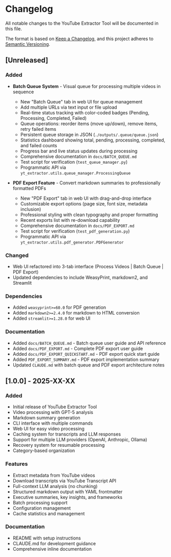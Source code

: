# Changelog

All notable changes to the YouTube Extractor Tool will be documented in this file.

The format is based on [Keep a Changelog](https://keepachangelog.com/en/1.0.0/),
and this project adheres to [Semantic Versioning](https://semver.org/spec/v2.0.0.html).

## [Unreleased]

### Added
- **Batch Queue System** - Visual queue for processing multiple videos in sequence
  - New "Batch Queue" tab in web UI for queue management
  - Add multiple URLs via text input or file upload
  - Real-time status tracking with color-coded badges (Pending, Processing, Completed, Failed)
  - Queue operations: reorder items (move up/down), remove items, retry failed items
  - Persistent queue storage in JSON (`./outputs/.queue/queue.json`)
  - Statistics dashboard showing total, pending, processing, completed, and failed counts
  - Progress bar and live status updates during processing
  - Comprehensive documentation in `docs/BATCH_QUEUE.md`
  - Test script for verification (`test_queue_manager.py`)
  - Programmatic API via `yt_extractor.utils.queue_manager.ProcessingQueue`

- **PDF Export Feature** - Convert markdown summaries to professionally formatted PDFs
  - New "PDF Export" tab in web UI with drag-and-drop interface
  - Customizable export options (page size, font size, metadata inclusion)
  - Professional styling with clean typography and proper formatting
  - Recent exports list with re-download capability
  - Comprehensive documentation in `docs/PDF_EXPORT.md`
  - Test script for verification (`test_pdf_generation.py`)
  - Programmatic API via `yt_extractor.utils.pdf_generator.PDFGenerator`

### Changed
- Web UI refactored into 3-tab interface (Process Videos | Batch Queue | PDF Export)
- Updated dependencies to include WeasyPrint, markdown2, and Streamlit

### Dependencies
- Added `weasyprint>=60.0` for PDF generation
- Added `markdown2>=2.4.0` for markdown to HTML conversion
- Added `streamlit>=1.28.0` for web UI

### Documentation
- Added `docs/BATCH_QUEUE.md` - Batch queue user guide and API reference
- Added `docs/PDF_EXPORT.md` - Complete PDF export user guide
- Added `docs/PDF_EXPORT_QUICKSTART.md` - PDF export quick start guide
- Added `PDF_EXPORT_SUMMARY.md` - PDF export implementation summary
- Updated `CLAUDE.md` with batch queue and PDF export architecture notes

## [1.0.0] - 2025-XX-XX

### Added
- Initial release of YouTube Extractor Tool
- Video processing with GPT-5 analysis
- Markdown summary generation
- CLI interface with multiple commands
- Web UI for easy video processing
- Caching system for transcripts and LLM responses
- Support for multiple LLM providers (OpenAI, Anthropic, Ollama)
- Recovery system for resumable processing
- Category-based organization

### Features
- Extract metadata from YouTube videos
- Download transcripts via YouTube Transcript API
- Full-context LLM analysis (no chunking)
- Structured markdown output with YAML frontmatter
- Executive summaries, key insights, and frameworks
- Batch processing support
- Configuration management
- Cache statistics and management

### Documentation
- README with setup instructions
- CLAUDE.md for development guidance
- Comprehensive inline documentation
